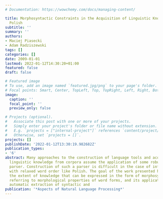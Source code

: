 ```yaml
---
# Documentation: https://wowchemy.com/docs/managing-content/

title: Morphosyntactic Constraints in the Acquisition of Linguistic Knowledge for
  Polish
subtitle: ''
summary: ''
authors:
- Maciej Piasecki
- Adam Radziszewski
tags: []
categories: []
date: 2009-01-01
lastmod: 2022-01-12T14:30:20+01:00
featured: false
draft: false

# Featured image
# To use, add an image named `featured.jpg/png` to your page's folder.
# Focal points: Smart, Center, TopLeft, Top, TopRight, Left, Right, BottomLeft, Bottom, BottomRight.
image:
  caption: ''
  focal_point: ''
  preview_only: false

# Projects (optional).
#   Associate this post with one or more of your projects.
#   Simply enter your project's folder or file name without extension.
#   E.g. `projects = ["internal-project"]` references `content/project/deep-learning/index.md`.
#   Otherwise, set `projects = []`.
projects: []
publishDate: '2022-01-12T13:30:19.982682Z'
publication_types:
- '6'
abstract: Many approaches to the construction of language tools and acquisition of
  linguistic knowledge from corpora assume the application of some robust shallow
  parser. Construction of such a parser is difficult in the case of inflective languages
  with relaxed word order like Polish. The goal of the work presented here is to analyse
  the extent of knowledge that can be expressed in the form of morphosyntactic constraints
  referring to morphological properties of word forms, and its applications in the
  automatic extraction of syntactic and
publication: '*Aspects of Natural Language Processing*'
---
```

